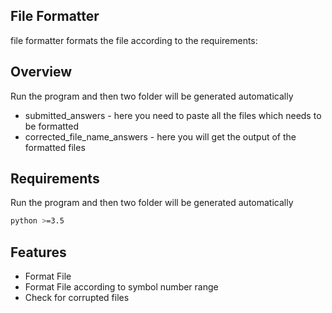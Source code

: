 ## File Formatter
file formatter formats the file according to the requirements:

## Overview
Run the program and then two folder will be generated automatically
- submitted_answers - here you need to paste all the files which needs to be formatted
- corrected_file_name_answers - here you will get the output of the formatted files

## Requirements
Run the program and then two folder will be generated automatically
```sh
python >=3.5
```
## Features
- Format File
- Format File according to symbol number range
- Check for corrupted files

